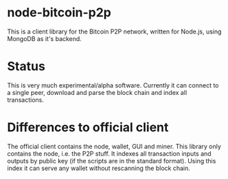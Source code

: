 # node-bitcoin-p2p

This is a client library for the Bitcoin P2P network, written for
Node.js, using MongoDB as it's backend.

# Status

This is very much experimental/alpha software. Currently it can
connect to a single peer, download and parse the block chain and index
all transactions.

# Differences to official client

The official client contains the node, wallet, GUI and miner. This
library only contains the node, i.e. the P2P stuff. It indexes all
transaction inputs and outputs by public key (if the scripts are in
the standard format). Using this index it can serve any wallet without
rescanning the block chain.

